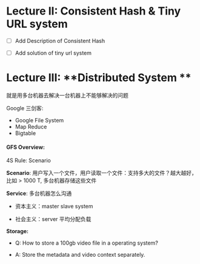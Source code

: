 # Lecture II:  Consistent Hash & **Tiny URL system**

* [ ] Add Description of Consistent Hash

* [ ] Add solution of tiny url system

# Lecture III: **Distributed System **

就是用多台机器去解决一台机器上不能够解决的问题

Google 三剑客:

* Google File System 
* Map Reduce
* Bigtable

#### GFS Overview:

4S Rule: Scenario

**Scenario**: 用户写入一个文件，用户读取一个文件：支持多大的文件？越大越好，比如 &gt; 1000 T, 多台机器存储这些文件

**Service**: 多台机器怎么沟通

* 资本主义：master slave system

* 社会主义：server 平均分配负载

**Storage:**

* Q: How to store a 100gb video file in a operating system?

* A: Store the metadata and video context separately.



